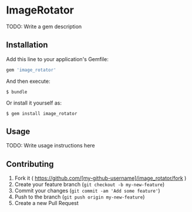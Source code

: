 # ImageRotator

TODO: Write a gem description

## Installation

Add this line to your application's Gemfile:

```ruby
gem 'image_rotator'
```

And then execute:

    $ bundle

Or install it yourself as:

    $ gem install image_rotator

## Usage

TODO: Write usage instructions here

## Contributing

1. Fork it ( https://github.com/[my-github-username]/image_rotator/fork )
2. Create your feature branch (`git checkout -b my-new-feature`)
3. Commit your changes (`git commit -am 'Add some feature'`)
4. Push to the branch (`git push origin my-new-feature`)
5. Create a new Pull Request
